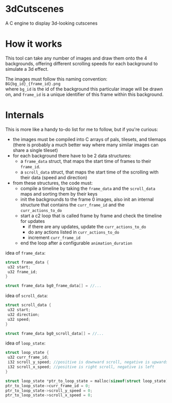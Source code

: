 # 3dCutscenes
A C engine to display 3d-looking cutscenes

# How it works
This tool can take any number of images and draw them onto the 4 backgrounds, offering different scrolling speeds for each background to simulate a 3d effect.  

The images must follow this naming convention:  
`BG{bg_id}_{frame_id}.png`  
where `bg_id` is the id of the background this particular image will be drawn on, and `frame_id` is a unique identifier of this frame within this background.

# Internals
This is more like a handy to-do list for me to follow, but if you're curious:
- the images must be compiled into C arrays of pals, tilesets, and tilemaps (there is probably a much better way where many similar images can share a single tileset)
- for each background there have to be 2 data structures:
  - a `frame_data` struct, that maps the start time of frames to their `frame_id`.
  - a `scroll_data` struct, that maps the start time of the scrolling with their data (speed and direction)
- from these structures, the code must:
  - compile a timeline by taking the `frame_data` and the `scroll_data` maps and sorting them by their keys
  - init the backgrounds to the frame 0 images, also init an internal structure that contains the `curr_frame_id` and the `curr_actions_to_do`
  - start a c2 loop that is called frame by frame and check the timeline for updates
    - if there are any updates, update the `curr_actions_to_do`
    - do any actions listed in `curr_actions_to_do`
    - increment `curr_frame_id`
  - end the loop after a configurable `animation_duration`

 idea of `frame_data`:
 ```C
struct frame_data {
  u32 start;
  u32 frame_id; 
}

struct frame_data bg0_frame_data[] = //...
```

 idea of `scroll_data`:
 ```C
struct scroll_data {
  u32 start;
  u32 direction;
  u32 speed;
}

struct frame_data bg0_scroll_data[] = //...
```

 idea of `loop_state`:
 ```C
struct loop_state {
  u32 curr_frame_id;
  i32 scroll_y_speed; //positive is downward scroll, negative is upwards
  i32 scroll_x_speed; //positive is right scroll, negative is left
}

struct loop_state *ptr_to_loop_state = malloc(sizeof(struct loop_state));
ptr_to_loop_state->curr_frame_id = 0;
ptr_to_loop_state->scroll_y_speed = 0;
ptr_to_loop_state->scroll_x_speed = 0;
```
